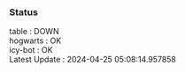 ### Status


table : DOWN  
hogwarts : OK  
icy-bot : OK  
Latest Update : 2024-04-25 05:08:14.957858
